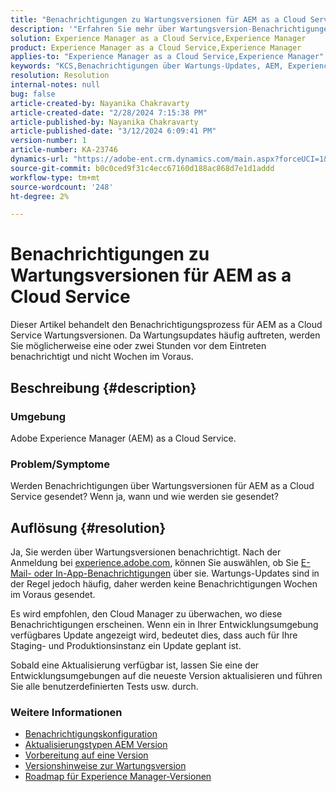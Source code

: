 ```yaml
---
title: "Benachrichtigungen zu Wartungsversionen für AEM as a Cloud Service"
description: '"Erfahren Sie mehr über Wartungsversion-Benachrichtigungen für AEM as a Cloud Service.'
solution: Experience Manager as a Cloud Service,Experience Manager
product: Experience Manager as a Cloud Service,Experience Manager
applies-to: "Experience Manager as a Cloud Service,Experience Manager"
keywords: "KCS,Benachrichtigungen über Wartungs-Updates, AEM, Experience Manager, Wartungsversionen, Cloud Manager"
resolution: Resolution
internal-notes: null
bug: false
article-created-by: Nayanika Chakravarty
article-created-date: "2/28/2024 7:15:38 PM"
article-published-by: Nayanika Chakravarty
article-published-date: "3/12/2024 6:09:41 PM"
version-number: 1
article-number: KA-23746
dynamics-url: "https://adobe-ent.crm.dynamics.com/main.aspx?forceUCI=1&pagetype=entityrecord&etn=knowledgearticle&id=9576dbbf-6dd6-ee11-9079-6045bd0065f9"
source-git-commit: b0c0ced9f31c4ecc67160d188ac868d7e1d1addd
workflow-type: tm+mt
source-wordcount: '248'
ht-degree: 2%

---
```


# Benachrichtigungen zu Wartungsversionen für AEM as a Cloud Service


Dieser Artikel behandelt den Benachrichtigungsprozess für AEM as a Cloud Service Wartungsversionen. Da Wartungsupdates häufig auftreten, werden Sie möglicherweise eine oder zwei Stunden vor dem Eintreten benachrichtigt und nicht Wochen im Voraus.

## Beschreibung {#description}


### Umgebung

Adobe Experience Manager (AEM) as a Cloud Service.

### Problem/Symptome

Werden Benachrichtigungen über Wartungsversionen für AEM as a Cloud Service gesendet? Wenn ja, wann und wie werden sie gesendet?


## Auflösung {#resolution}


Ja, Sie werden über Wartungsversionen benachrichtigt. Nach der Anmeldung bei [experience.adobe.com](https://experience.adobe.com), können Sie auswählen, ob Sie [E-Mail- oder In-App-Benachrichtigungen](https://experienceleague.adobe.com/docs/experience-manager-cloud-service/content/implementing/using-cloud-manager/notifications.html?lang=en) über sie. Wartungs-Updates sind in der Regel jedoch häufig, daher werden keine Benachrichtigungen Wochen im Voraus gesendet.

Es wird empfohlen, den Cloud Manager zu überwachen, wo diese Benachrichtigungen erscheinen. Wenn ein in Ihrer Entwicklungsumgebung verfügbares Update angezeigt wird, bedeutet dies, dass auch für Ihre Staging- und Produktionsinstanz ein Update geplant ist.

Sobald eine Aktualisierung verfügbar ist, lassen Sie eine der Entwicklungsumgebungen auf die neueste Version aktualisieren und führen Sie alle benutzerdefinierten Tests usw. durch.

### Weitere Informationen

- [Benachrichtigungskonfiguration](https://experienceleague.adobe.com/docs/experience-manager-cloud-service/content/implementing/using-cloud-manager/notifications.html?lang=en#configuration)
- [Aktualisierungstypen AEM Version](https://experienceleague.adobe.com/docs/experience-manager-cloud-service/content/implementing/deploying/aem-version-updates.html?lang=en#update-types)
- [Vorbereitung auf eine Version](https://experienceleague.adobe.com/docs/experience-manager-cloud-service/content/release-notes/home.html?lang=en#how-to-prepare)
- [Versionshinweise zur Wartungsversion](https://experienceleague.adobe.com/docs/experience-manager-cloud-service/content/release-notes/maintenance/latest.html?lang=en)
- [Roadmap für Experience Manager-Versionen](https://experienceleague.adobe.com/docs/experience-manager-release-information/aem-release-updates/update-releases-roadmap.html?lang=de#aem-as-cloud-service)

